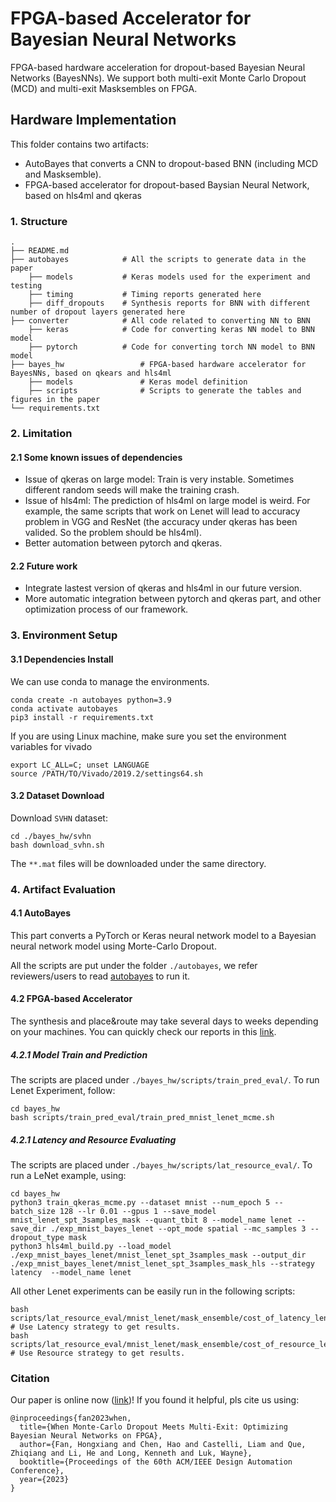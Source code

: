 # FPGA-based Accelerator for Bayesian Neural Networks
FPGA-based hardware acceleration for dropout-based Bayesian Neural Networks (BayesNNs). We support both multi-exit Monte Carlo Dropout (MCD) and multi-exit Masksembles on FPGA.


## Hardware Implementation

This folder contains two artifacts:
- AutoBayes that converts a CNN to dropout-based BNN (including MCD and Masksemble).
- FPGA-based accelerator for dropout-based Baysian Neural Network, based on hls4ml and qkeras

### 1. Structure

```
.
├── README.md
├── autobayes            # All the scripts to generate data in the paper
    ├── models           # Keras models used for the experiment and testing
    ├── timing           # Timing reports generated here
    ├── diff_dropouts    # Synthesis reports for BNN with different number of dropout layers generated here
├── converter            # All code related to converting NN to BNN
    ├── keras            # Code for converting keras NN model to BNN model
    ├── pytorch          # Code for converting torch NN model to BNN model
├── bayes_hw                 # FPGA-based hardware accelerator for BayesNNs, based on qkears and hls4ml
    ├── models               # Keras model definition
    ├── scripts              # Scripts to generate the tables and figures in the paper
└── requirements.txt
```

### 2. Limitation

#### 2.1 Some known issues of dependencies
- Issue of qkeras on large model: Train is very instable. Sometimes different random seeds will make the training crash.
- Issue of hls4ml: The prediction of hls4ml on large model is weird. For example, the same scripts that work on Lenet will lead to accuracy problem in VGG and ResNet (the accuracy under qkeras has been valided. So the problem should be hls4ml).
- Better automation between pytorch and qkeras.

#### 2.2 Future work
- Integrate lastest version of qkeras and hls4ml in our future version.
- More automatic integration between pytorch and qkeras part, and other optimization process of our framework.

### 3. Environment Setup

#### 3.1 Dependencies Install

We can use conda to manage the environments.
```
conda create -n autobayes python=3.9
conda activate autobayes
pip3 install -r requirements.txt
```
If you are using Linux machine, make sure you set the environment variables for vivado
```
export LC_ALL=C; unset LANGUAGE
source /PATH/TO/Vivado/2019.2/settings64.sh
```

#### 3.2 Dataset Download

Download `SVHN` dataset:
```
cd ./bayes_hw/svhn
bash download_svhn.sh
```
The `**.mat` files will be downloaded under the same directory.

### 4. Artifact Evaluation

#### 4.1 AutoBayes

This part converts a PyTorch or Keras neural network model to a Bayesian neural network model using Morte-Carlo Dropout.

All the scripts are put under the folder `./autobayes`, we refer reviewers/users to read [autobayes](./experiment/README.md) to run it.

#### 4.2 FPGA-based Accelerator

The synthesis and place&route may take several days to weeks depending on your machines. You can quickly check our reports in this [link](https://drive.google.com/drive/folders/1ldXGsGuJGxp8IPaYSD3CTrNEn71reTME?usp=sharing).

##### 4.2.1 Model Train and Prediction
The scripts are placed under `./bayes_hw/scripts/train_pred_eval/`. To run Lenet Experiment, follow:
```
cd bayes_hw
bash scripts/train_pred_eval/train_pred_mnist_lenet_mcme.sh
```
##### 4.2.1 Latency and Resource Evaluating
The scripts are placed under `./bayes_hw/scripts/lat_resource_eval/`. To run a LeNet example, using:
```
cd bayes_hw
python3 train_qkeras_mcme.py --dataset mnist --num_epoch 5 --batch_size 128 --lr 0.01 --gpus 1 --save_model mnist_lenet_spt_3samples_mask --quant_tbit 8 --model_name lenet --save_dir ./exp_mnist_bayes_lenet --opt_mode spatial --mc_samples 3 --dropout_type mask
python3 hls4ml_build.py --load_model ./exp_mnist_bayes_lenet/mnist_lenet_spt_3samples_mask --output_dir ./exp_mnist_bayes_lenet/mnist_lenet_spt_3samples_mask_hls --strategy latency  --model_name lenet
```
All other Lenet experiments can be easily run in the following scripts:
```
bash scripts/lat_resource_eval/mnist_lenet/mask_ensemble/cost_of_latency_lenet_mask.sh  # Use Latency strategy to get results.
bash scripts/lat_resource_eval/mnist_lenet/mask_ensemble/cost_of_resource_lenet_mask.sh  # Use Resource strategy to get results.
```

### Citation
Our paper is online now ([link](https://arxiv.org/abs/2308.06849))! If you found it helpful, pls cite us using:


```
@inproceedings{fan2023when,
  title={When Monte-Carlo Dropout Meets Multi-Exit: Optimizing Bayesian Neural Networks on FPGA},
  author={Fan, Hongxiang and Chen, Hao and Castelli, Liam and Que, Zhiqiang and Li, He and Long, Kenneth and Luk, Wayne},
  booktitle={Proceedings of the 60th ACM/IEEE Design Automation Conference},
  year={2023}
}

```